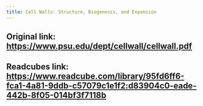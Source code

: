 ```yaml
---
title: Cell Walls: Structure, Biogenesis, and Expansion
---
```


## Original link: https://www.psu.edu/dept/cellwall/cellwall.pdf

## Readcubes link: https://www.readcube.com/library/95fd6ff6-fca1-4a81-9ddb-c57079c1e1f2:d83904c0-eade-442b-8f05-014bf3f7118b

## 

## 
